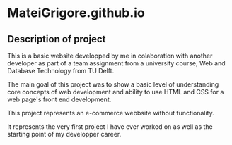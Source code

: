 # MateiGrigore.github.io
## Description of project
This is a basic website developped by me in colaboration with another developer as part of a team assignment from a university course, Web and Database Technology from TU Delft.

The main goal of this project was to show a basic level of understanding core concepts of web development and ability to use HTML and CSS for a web page's front end development.

This project represents an e-commerce webbsite without functionality.

It represents the very first project I have ever worked on as well as the starting point of my developper career.
